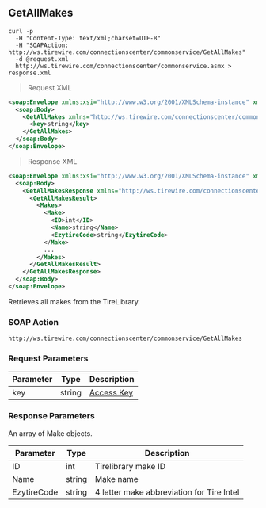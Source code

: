 ## GetAllMakes

```shell
curl -p
  -H "Content-Type: text/xml;charset=UTF-8"
  -H "SOAPAction: http://ws.tirewire.com/connectionscenter/commonservice/GetAllMakes"
  -d @request.xml
  http://ws.tirewire.com/connectionscenter/commonservice.asmx > response.xml
```

> Request XML

```xml
<soap:Envelope xmlns:xsi="http://www.w3.org/2001/XMLSchema-instance" xmlns:xsd="http://www.w3.org/2001/XMLSchema" xmlns:soap="http://schemas.xmlsoap.org/soap/envelope/">
  <soap:Body>
    <GetAllMakes xmlns="http://ws.tirewire.com/connectionscenter/commonservice">
      <key>string</key>
    </GetAllMakes>
  </soap:Body>
</soap:Envelope>
```

> Response XML

```xml
<soap:Envelope xmlns:xsi="http://www.w3.org/2001/XMLSchema-instance" xmlns:xsd="http://www.w3.org/2001/XMLSchema" xmlns:soap="http://schemas.xmlsoap.org/soap/envelope/">
  <soap:Body>
    <GetAllMakesResponse xmlns="http://ws.tirewire.com/connectionscenter/commonservice">
      <GetAllMakesResult>
        <Makes>
          <Make>
            <ID>int</ID>
            <Name>string</Name>
            <EzytireCode>string</EzytireCode>
          </Make>
          ...
        </Makes>
      </GetAllMakesResult>
    </GetAllMakesResponse>
  </soap:Body>
</soap:Envelope>
```

Retrieves all makes from the TireLibrary.

### SOAP Action
`http://ws.tirewire.com/connectionscenter/commonservice/GetAllMakes`

### Request Parameters
Parameter | Type | Description
--------- | ---- | -----------
key | string | [Access Key](#access-keys)

### Response Parameters
An array of Make objects.

Parameter | Type | Description
--------- | ---- | -----------
ID | int | Tirelibrary make ID
Name | string | Make name
EzytireCode | string | 4 letter make abbreviation for Tire Intel
